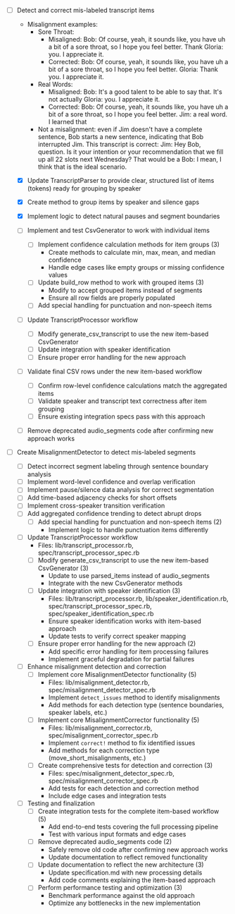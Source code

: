 - [ ] Detect and correct mis-labeled transcript items
    - Misalignment examples:
      - Sore Throat:
        - Misaligned:
            Bob: Of course, yeah, it sounds like, you have uh a bit of a sore throat, so I hope you feel better. Thank
            Gloria: you. I appreciate it.
        - Corrected:
            Bob: Of course, yeah, it sounds like, you have uh a bit of a sore throat, so I hope you feel better.
            Gloria: Thank you. I appreciate it.
      - Real Words:
        - Misaligned:
            Bob: It's a good talent to be able to say that. It's not actually
            Gloria: you. I appreciate it.
        - Corrected:
            Bob: Of course, yeah, it sounds like, you have uh a bit of a sore throat, so I hope you feel better.
            Jim: a real word. I learned that
      - Not a misalignment: even if Jim doesn't have a complete sentence, Bob starts a new sentence, indicating that
        Bob interrupted Jim. This transcript is correct:
          Jim: Hey Bob, question. Is it your intention or your recommendation that we fill up all 22 slots next Wednesday? That would be a
          Bob: I mean, I think that is the ideal scenario.

  - [x] Update TranscriptParser to provide clear, structured list of items (tokens) ready for grouping by speaker
  - [x] Create method to group items by speaker and silence gaps
  - [x] Implement logic to detect natural pauses and segment boundaries

  - [ ] Implement and test CsvGenerator to work with individual items
    - [ ] Implement confidence calculation methods for item groups (3)
      - Create methods to calculate min, max, mean, and median confidence
      - Handle edge cases like empty groups or missing confidence values
    - [ ] Update build_row method to work with grouped items (3)
      - Modify to accept grouped items instead of segments
      - Ensure all row fields are properly populated
    - [ ] Add special handling for punctuation and non-speech items
    
  - [ ] Update TranscriptProcessor workflow
    - [ ] Modify generate_csv_transcript to use the new item-based CsvGenerator
    - [ ] Update integration with speaker identification
    - [ ] Ensure proper error handling for the new approach
  - [ ] Validate final CSV rows under the new item-based workflow
    - [ ] Confirm row-level confidence calculations match the aggregated items
    - [ ] Validate speaker and transcript text correctness after item grouping
    - [ ] Ensure existing integration specs pass with this approach
  - [ ] Remove deprecated audio_segments code after confirming new approach works

- [ ] Create MisalignmentDetector to detect mis-labeled segments
  - [ ] Detect incorrect segment labeling through sentence boundary analysis
  - [ ] Implement word-level confidence and overlap verification
  - [ ] Implement pause/silence data analysis for correct segmentation
  - [ ] Add time-based adjacency checks for short offsets
  - [ ] Implement cross-speaker transition verification
  - [ ] Add aggregated confidence trending to detect abrupt drops
    - [ ] Add special handling for punctuation and non-speech items (2)
      - Implement logic to handle punctuation items differently
  - [ ] Update TranscriptProcessor workflow
    - Files: lib/transcript_processor.rb, spec/transcript_processor_spec.rb
    - [ ] Modify generate_csv_transcript to use the new item-based CsvGenerator (3)
      - Update to use parsed_items instead of audio_segments
      - Integrate with the new CsvGenerator methods
    - [ ] Update integration with speaker identification (3)
      - Files: lib/transcript_processor.rb, lib/speaker_identification.rb, spec/transcript_processor_spec.rb, spec/speaker_identification_spec.rb
      - Ensure speaker identification works with item-based approach
      - Update tests to verify correct speaker mapping
    - [ ] Ensure proper error handling for the new approach (2)
      - Add specific error handling for item processing failures
      - Implement graceful degradation for partial failures
  - [ ] Enhance misalignment detection and correction
    - [ ] Implement core MisalignmentDetector functionality (5)
      - Files: lib/misalignment_detector.rb, spec/misalignment_detector_spec.rb
      - Implement `detect_issues` method to identify misalignments
      - Add methods for each detection type (sentence boundaries, speaker labels, etc.)
    - [ ] Implement core MisalignmentCorrector functionality (5)
      - Files: lib/misalignment_corrector.rb, spec/misalignment_corrector_spec.rb
      - Implement `correct!` method to fix identified issues
      - Add methods for each correction type (move_short_misalignments, etc.)
    - [ ] Create comprehensive tests for detection and correction (3)
      - Files: spec/misalignment_detector_spec.rb, spec/misalignment_corrector_spec.rb
      - Add tests for each detection and correction method
      - Include edge cases and integration tests
  - [ ] Testing and finalization
    - [ ] Create integration tests for the complete item-based workflow (5)
      - Add end-to-end tests covering the full processing pipeline
      - Test with various input formats and edge cases
    - [ ] Remove deprecated audio_segments code (2)
      - Safely remove old code after confirming new approach works
      - Update documentation to reflect removed functionality
    - [ ] Update documentation to reflect the new architecture (3)
      - Update specification.md with new processing details
      - Add code comments explaining the item-based approach
    - [ ] Perform performance testing and optimization (3)
      - Benchmark performance against the old approach
      - Optimize any bottlenecks in the new implementation
